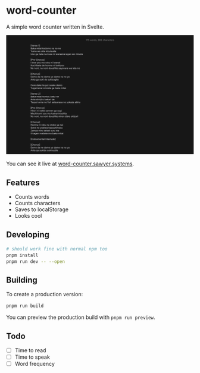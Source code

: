 # word-counter

A simple word counter written in Svelte.

![Screenshot](/static/screenshot.png)

You can see it live at [word-counter.sawyer.systems](https://word-counter.sawyer.systems/).

## Features

- Counts words
- Counts characters
- Saves to localStorage
- Looks cool

## Developing

```bash
# should work fine with normal npm too
pnpm install
pnpm run dev -- --open
```

## Building

To create a production version:

```bash
pnpm run build
```

You can preview the production build with `pnpm run preview`.

## Todo

- [ ] Time to read
- [ ] Time to speak
- [ ] Word frequency
